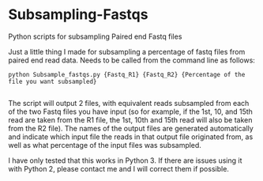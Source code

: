 # Subsampling-Fastqs
Python scripts for subsampling Paired end Fastq files


Just a little thing I made for subsampling a percentage of fastq files from paired end read data. 
Needs to be called from the command line as follows:

```
python Subsample_fastqs.py {Fastq_R1} {Fastq_R2} {Percentage of the file you want subsampled}
 
```

The script will output 2 files, with equivalent reads subsampled from each of the two Fastq files you have input (so for example, if the 1st, 10, and 15th read are taken from the R1 file, the 1st, 10th and 15th read will also be taken from the R2 file). The names of the output files are generated automatically and indicate which input file the reads in that output file originated from, as well as what percentage of the input files was subsampled.

I have only tested that this works in Python 3. If there are issues using it with Python 2, please contact me and I will correct them if possible.

